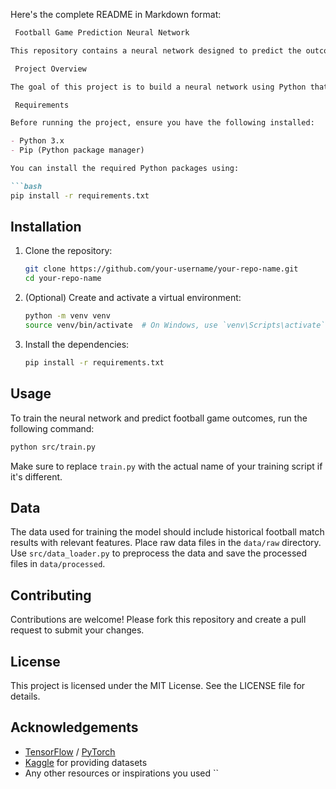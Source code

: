 Here's the complete README in Markdown format:

```markdown
 Football Game Prediction Neural Network

This repository contains a neural network designed to predict the outcomes of football games. The project leverages historical match data to train a model capable of forecasting future match results.

 Project Overview

The goal of this project is to build a neural network using Python that predicts the outcome of football games (win, lose, or draw). The network is trained on historical football match data, including various features such as team statistics, player performance, and other relevant factors.

 Requirements

Before running the project, ensure you have the following installed:

- Python 3.x
- Pip (Python package manager)

You can install the required Python packages using:

```bash
pip install -r requirements.txt
```

## Installation

1. Clone the repository:

    ```bash
    git clone https://github.com/your-username/your-repo-name.git
    cd your-repo-name
    ```

2. (Optional) Create and activate a virtual environment:

    ```bash
    python -m venv venv
    source venv/bin/activate  # On Windows, use `venv\Scripts\activate`
    ```

3. Install the dependencies:

    ```bash
    pip install -r requirements.txt
    ```

## Usage

To train the neural network and predict football game outcomes, run the following command:

```bash
python src/train.py
```

Make sure to replace `train.py` with the actual name of your training script if it's different.

## Data

The data used for training the model should include historical football match results with relevant features. Place raw data files in the `data/raw` directory. Use `src/data_loader.py` to preprocess the data and save the processed files in `data/processed`.

## Contributing

Contributions are welcome! Please fork this repository and create a pull request to submit your changes.

## License

This project is licensed under the MIT License. See the LICENSE file for details.

## Acknowledgements

- [TensorFlow](https://www.tensorflow.org/) / [PyTorch](https://pytorch.org/)
- [Kaggle](https://www.kaggle.com/) for providing datasets
- Any other resources or inspirations you used
``
